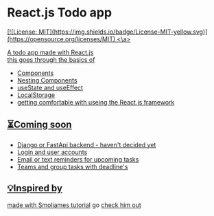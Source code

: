 # React.js Todo app
<a href="#" alt="MIT license">
[![License: MIT](https://img.shields.io/badge/License-MIT-yellow.svg)](https://opensource.org/licenses/MIT)
<\a>

A todo app made with React.js\
this goes through the basics of
- Components 
- Nesting Components 
- useState and useEffect
- LocalStorage
- getting comfortable with useing the React.js framework


## ⏳Coming soon 
- Django or FastApi backend - haven't decided yet 
- Login and user accounts 
- Email or text reminders for upcoming tasks  
- Teams and group tasks with deadline's

## 💡Inspired by
made with 
[Smoljames tutorial](https://youtu.be/82PXenL4MGg) 
go [check him out](https://www.youtube.com/@Smoljames)
